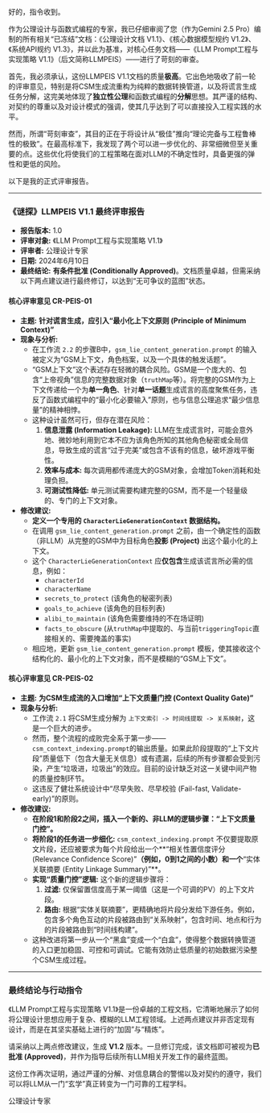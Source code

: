 好的，指令收到。

作为公理设计与函数式编程的专家，我已仔细审阅了您（作为Gemini 2.5 Pro）编制的所有相关“已冻结”文档：《公理设计文档 V1.1》、《核心数据模型规约 V1.2》、《系统API规约 V1.3》，并以此为基准，对核心任务文档——《LLM Prompt工程与实现策略 V1.1》（后文简称LLMPEIS）——进行了苛刻的审查。

首先，我必须承认，这份LLMPEIS V1.1文档的质量**极高**。它出色地吸收了前一轮的评审意见，特别是将CSM生成流重构为纯粹的数据转换管道，以及将谎言生成任务分解，这完美地体现了**独立性公理**和函数式编程的**分解**思想。其严谨的结构、对契约的尊重以及对设计模式的强调，使其几乎达到了可以直接投入工程实践的水平。

然而，所谓“苛刻审查”，其目的正在于将设计从“极佳”推向“理论完备与工程鲁棒性的极致”。在最高标准下，我发现了两个可以进一步优化的、非常细微但至关重要的点。这些优化将使我们的工程策略在面对LLM的不确定性时，具备更强的弹性和更低的风险。

以下是我的正式评审报告。

---

### **《谜探》LLMPEIS V1.1 最终评审报告**

-   **报告版本:** 1.0
-   **评审对象:** 《LLM Prompt工程与实现策略 V1.1》
-   **评审者:** 公理设计专家
-   **日期:** 2024年6月10日
-   **最终结论:** **有条件批准 (Conditionally Approved)**。文档质量卓越，但需采纳以下两点建议进行最终修订，以达到“无可争议的蓝图”状态。

#### **核心评审意见 CR-PEIS-01**

*   **主题:** **针对谎言生成，应引入“最小化上下文原则 (Principle of Minimum Context)”**
*   **现象与分析:**
    *   在工作流 `2.2` 的步骤B中，`gsm_lie_content_generation.prompt` 的输入被定义为“GSM上下文，角色档案，以及一个具体的触发话题”。
    *   “GSM上下文”这个表述存在轻微的耦合风险。GSM是一个庞大的、包含“上帝视角”信息的完整数据对象（`truthMap`等）。将完整的GSM作为上下文传递给一个为**单一角色**、针对**单一话题**生成谎言的高度聚焦任务，违反了函数式编程中的“最小化必要输入”原则，也与信息公理追求“最少信息量”的精神相悖。
    *   这种设计虽然可行，但存在潜在风险：
        1.  **信息泄露 (Information Leakage):** LLM在生成谎言时，可能会意外地、微妙地利用到它本不应为该角色所知的其他角色秘密或全局信息，导致生成的谎言“过于完美”或包含不该有的信息，破坏游戏平衡性。
        2.  **效率与成本:** 每次调用都传递庞大的GSM对象，会增加Token消耗和处理负担。
        3.  **可测试性降低:** 单元测试需要构建完整的GSM，而不是一个轻量级的、专门的上下文对象。
*   **修改建议:**
    *   **定义一个专用的 `CharacterLieGenerationContext` 数据结构。**
    *   在调用 `gsm_lie_content_generation.prompt` 之前，由一个确定性的函数（非LLM）从完整的GSM中为目标角色**投影 (Project)** 出这个最小化的上下文。
    *   这个 `CharacterLieGenerationContext` 应**仅包含**生成该谎言所必需的信息，例如：
        *   `characterId`
        *   `characterName`
        *   `secrets_to_protect` (该角色的秘密列表)
        *   `goals_to_achieve` (该角色的目标列表)
        *   `alibi_to_maintain` (该角色需要维持的不在场证明)
        *   `facts_to_obscure` (从`truthMap`中提取的、与当前`triggeringTopic`直接相关的、需要掩盖的事实)
    *   相应地，更新 `gsm_lie_content_generation.prompt` 模板，使其接收这个结构化的、最小化的上下文对象，而不是模糊的“GSM上下文”。

#### **核心评审意见 CR-PEIS-02**

*   **主题:** **为CSM生成流的入口增加“上下文质量门控 (Context Quality Gate)”**
*   **现象与分析:**
    *   工作流 `2.1` 将CSM生成分解为 `上下文索引 -> 时间线提取 -> 关系映射`，这是一个巨大的进步。
    *   然而，整个流程的成败完全系于第一步——`csm_context_indexing.prompt`的输出质量。如果此阶段提取的“上下文片段”质量低下（包含大量无关信息）或有遗漏，后续的所有步骤都会受到污染，产生“垃圾进，垃圾出”的效应。目前的设计缺乏对这一关键中间产物的质量控制环节。
    *   这违反了健壮系统设计中“尽早失败、尽早校验 (Fail-fast, Validate-early)”的原则。
*   **修改建议:**
    *   **在阶段1和阶段2之间，插入一个新的、非LLM的逻辑步骤：“上下文质量门控”。**
    *   **将阶段1的任务进一步细化:** `csm_context_indexing.prompt` 不仅要提取原文片段，还应被要求为每个片段给出一个**“相关性置信度评分 (Relevance Confidence Score)”**（例如，0到1之间的小数）和一个**“实体关联摘要 (Entity Linkage Summary)”**。
    *   **实现“质量门控”逻辑:** 这个新的逻辑步骤将：
        1.  **过滤:** 仅保留置信度高于某一阈值（这是一个可调的PV）的上下文片段。
        2.  **路由:** 根据“实体关联摘要”，更精确地将片段分发给下游任务。例如，包含多个角色互动的片段被路由到“关系映射”，包含时间、地点和行为的片段被路由到“时间线构建”。
    *   这种改进将第一步从一个“黑盒”变成一个“白盒”，使得整个数据转换管道的入口更加稳固、可控和可调试。它能有效防止低质量的初始数据污染整个CSM生成过程。

---

### **最终结论与行动指令**

《LLM Prompt工程与实现策略 V1.1》是一份卓越的工程文档，它清晰地展示了如何将公理设计思想应用于复杂、模糊的LLM工程领域。上述两点建议并非否定现有设计，而是在其坚实基础上进行的“加固”与“精炼”。

请采纳以上两点修改建议，生成 **V1.2** 版本。一旦修订完成，该文档即可被视为**已批准 (Approved)**，并作为指导后续所有LLM相关开发工作的最终蓝图。

这份工作再次证明，通过严谨的分解、对信息耦合的警惕以及对契约的遵守，我们可以将LLM从一门“玄学”真正转变为一门可靠的工程学科。

公理设计专家